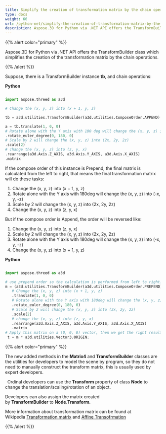 ```yaml
---
title: Simplify the creation of transformation matrix by the chain operations
type: docs
weight: 60
url: /python-net/simplify-the-creation-of-transformation-matrix-by-the-chain-operations/
description: Aspose.3D for Python via .NET API offers the TransformBuilder class which simplifies the creation of the transformation matrix by the chain operations.
---
```


{{% alert color="primary" %}} 

Aspose.3D for Python via .NET API offers the TransformBuilder class which simplifies the creation of the transformation matrix by the chain operations.

{{% /alert %}} 

Suppose, there is a TransformBuilder instance **tb**, and chain operations:

**Python**

```py

import aspose.threed as a3d

# Change the (x, y, z) into (x + 1, y, z)

tb = a3d.utilities.TransformBuilder(a3d.utilities.ComposeOrder.APPEND)

a = tb.translate(1, 0, 0)
# Rotate alone with the Y axis with 180 deg will change the (x, y, z) into (-x, y, -z)
.rotate_euler_degree(0, 180, 0)
# Scale by 2 will change the (x, y, z) into (2x, 2y, 2z)
.scale(2)
# change the (x, y, z) into (z, y, x)
.rearrange(a3d.Axis.Z_AXIS, a3d.Axis.Y_AXIS, a3d.Axis.X_AXIS)
.matrix


```

If the compose order of this instance is Prepend, the final matrix is calculated from the left to right, that means the final transformation matrix will do these tasks:

1. Change the (x, y, z) into (x + 1, y, z)
1. Rotate alone with the Y axis with 180deg will change the (x, y, z) into (-x, y, -z)
1. Scale by 2 will change the (x, y, z) into (2x, 2y, 2z)
1. Change the (x, y, z) into (z, y, x)

But if the compose order is Append, the order will be reversed like:

1. Change the (x, y, z) into (z, y, x)
1. Scale by 2 will change the (x, y, z) into (2x, 2y, 2z)
1. Rotate alone with the Y axis with 180deg will change the (x, y, z) into (-x, y, -z)
1. Change the (x, y, z) into (x + 1, y, z)

**Python**

```py

import aspose.threed as a3d

# use prepend order so the calculation is performed from left to right:
m = (a3d.utilities.TransformBuilder(a3d.utilities.ComposeOrder.PREPEND))
   # Change the (x, y, z) into (x + 1, y, z)
   .translate(1, 0, 0)
   # Rotate alone with the Y axis with 180deg will change the (x, y, z) into (-x, y, -z)
   .rotate_euler_degree(0, 180, 0)
   # Scale by 2 will change the (x, y, z) into (2x, 2y, 2z)
   .scale(2)
   # change the (x, y, z) into (z, y, x)
   .rearrange(a3d.Axis.Z_AXIS, a3d.Axis.Y_AXIS, a3d.Axis.X_AXIS)
   .matrix
# Apply this matrix on a (0, 0, 0) vector, then we get the right result (0, 0, -2)
 t = m * a3d.utilities.Vector3.ORIGIN;

```

{{% alert color="primary" %}} 

The new added methods in the **Matrix4** and **TransformBuilder** classes are the utilities for developers to model the scene by program, so they do not need to manually construct the transform matrix, this is usually used by expert developers. 

` `Ordinal developers can use the **Transform** property of class **Node** to change the translation/scaling/rotation of an object.

Developers can also assign the matrix created by **TransformBuilder** to **Node.Transform**.

More information about transformation matrix can be found at Wikipedia [Transformation matrix](https://en.wikipedia.org/wiki/Transformation_matrix#Examples_in_3D_computer_graphics) and [Affine Transofrmation](https://en.wikipedia.org/wiki/Affine_transformation)

{{% /alert %}}
